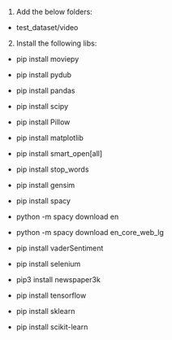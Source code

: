 1. Add the below folders:
- test_dataset/video

2. Install the following libs:
- pip install moviepy
- pip install pydub
- pip install pandas
- pip install scipy
- pip install Pillow
- pip install matplotlib
- pip install smart_open[all]
- pip install stop_words
- pip install gensim
- pip install spacy
- python -m spacy download en
- python -m spacy download en_core_web_lg
- pip install vaderSentiment

- pip install selenium
- pip3 install newspaper3k
- pip install tensorflow
- pip install sklearn
- pip install scikit-learn
<!-- - pip install rake-nltk
- python -m nltk.downloader stopwords
- python -m nltk.downloader punkt -->